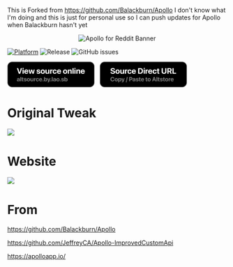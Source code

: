 This is Forked from https://github.com/Balackburn/Apollo
I don't know what I'm doing and this is just for personal use so I can push updates for Apollo when Balackburn hasn't yet

<p align="center">
  <img src="https://github.com/Balackburn/Apollo/assets/93828569/532f0b7e-8c06-483c-9d04-8b84ada7b972" alt="Apollo for Reddit Banner" />
</p>

[![Platform](http://img.shields.io/badge/platform-iOS/iPadOS/macOS-blue.svg)](https://developer.apple.com/iphone/index.action)
![Release](https://img.shields.io/github/downloads/Area45/Apollo-AutoIPA/total)
![GitHub issues](https://img.shields.io/github/issues-raw/Area45/Apollo-AutoIPA)

<a href="https://altsource.by.lao.sb/browse/?source=https%3A%2F%2Fraw.githubusercontent.com%2FArea45%2FApollo-AutoIPA%2Fmain%2Fapps.json"><img src="https://raw.githubusercontent.com/YTLitePlus/Assets/main/Github/Buttons/Altstore/altsource.by.lao.sb.png"
 width="200"></a>
&nbsp;
<a href="https://Area45.github.io/Apollo-AutoIPA/apps.json"><img src="https://raw.githubusercontent.com/YTLitePlus/Assets/main/Github/Buttons/Altstore/URL.png" width="200"></a>

# Original Tweak 
<a href="https://github.com/JeffreyCA/Apollo-ImprovedCustomApi"><img src="https://github.com/Balackburn/Apollo/assets/93828569/f481caff-48ce-4ab0-af99-11445d6a7745" width="200"></a>

# Website 
<a href="https://balackburn.github.io/Apollo"><img src="https://github.com/Balackburn/YTLitePlus/assets/93828569/55b3dd67-b677-4f0d-a5e5-8701c421149e" width="200"></a>
&nbsp;
# From 
https://github.com/Balackburn/Apollo

https://github.com/JeffreyCA/Apollo-ImprovedCustomApi

https://apolloapp.io/
